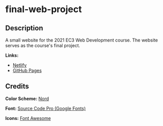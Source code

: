 # final-web-project

## Description

A small website for the 2021 EC3 Web Development course.
The website serves as the course's final project.

**Links:**

- [Netlify](https://ec3-final-project-06.netlify.app/)
- [GitHub Pages](https://g-e-o-m-e-t-r-i-c.github.io/final-web-project/)

## Credits

**Color Scheme:** [Nord](https://www.nordtheme.com/)

**Font:** [Source Code Pro (Google Fonts)](https://fonts.google.com/specimen/Source+Code+Pro)

**Icons:** [Font Awesome](https://fontawesome.com/)
